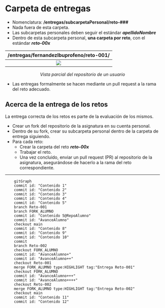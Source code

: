 # Carpeta de entregas

- Nomenclatura: **/entregas/subcarpetaPersonal/reto-###**
- Nada fuera de esta carpeta.
- Las subcarpetas personales deben seguir el estándar ***apellidoNombre***
- Dentro de esta subcarpeta personal, **una carpeta por reto**, con el estándar ***reto-00x***

<div align=center>

|/entregas/fernandezIbuprofeno/reto-001/|
|:-:|
|![](/imagenes/githubReto.png)|
*Vista parcial del repositorio de un usuario*

</div>

- Las entregas formalmente se hacen mediante un pull request a la rama del reto adecuado.

## Acerca de la entrega de los retos

La entrega correcta de los retos es parte de la evaluación de los mismos.

- Crear un fork del repositorio de la asignatura en su cuenta personal.
- Dentro de su fork, crear su subcarpeta personal dentro de la carpeta de entrega siguiendo.
- Para cada reto:
  - Crear la carpeta del reto ***reto-00x***
  - Trabajar el reto.
  - Una vez concluido, enviar un pull request (PR) al repositorio de la asignatura, asegurándose de hacerlo a la rama del reto correspondiente.

---

```mermaid
    gitGraph
    commit id: "Contenido 1"
    commit id: "Contenido 2"
    commit id: "Contenido 3"
    commit id: "Contenido 4"
    commit id: "Contenido 5"
    branch Reto-001
    branch FORK_ALUMNO
    commit id: "Contenido 5@RepoAlumno"
    commit id: "AvanceAlumno"
    checkout main
    commit id: "Contenido 8"
    commit id: "Contenido 9"
    commit id: "Contenido 10"
    commit
    branch Reto-002
    checkout FORK_ALUMNO
    commit id: "AvanceAlumno+"
    commit id: "AvanceAlumno++"
    checkout Reto-001
    merge FORK_ALUMNO type:HIGHLIGHT tag:"Entrega Reto-001"
    checkout FORK_ALUMNO
    commit id: "AvanceAlumno+++"
    commit id: "AvanceAlumno++++"
    checkout Reto-002
    merge FORK_ALUMNO type:HIGHLIGHT tag:"Entrega Reto-002"
    checkout main
    commit id: "Contenido 11"
    commit id: "Contenido 12"
```